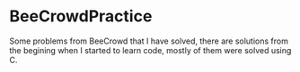 # BeeCrowdPractice

Some problems from BeeCrowd that I have solved, there are solutions from the begining when I started to learn code, mostly of them were solved using C. 
